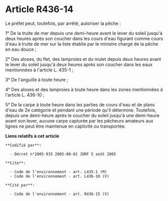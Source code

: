# Article R436-14

Le préfet peut, toutefois, par arrêté, autoriser la pêche :

1° De la truite de mer depuis une demi-heure avant le lever du soleil jusqu'à deux heures après son coucher dans les cours
d'eau figurant comme cours d'eau à truite de mer sur la liste établie par le ministre chargé de la pêche en eau douce ;

2° Des aloses, du flet, des lamproies et du mulet depuis deux heures avant le lever du soleil jusqu'à deux heures après son
coucher dans les eaux mentionnées à l'article L. 435-1 ;

3° De l'anguille à toute heure ;

4° Des aloses et des lamproies à toute heure dans les zones mentionnées à l'article L. 436-10 ;

5° De la carpe à toute heure dans les parties de cours d'eau et de plans d'eau de 2e catégorie et pendant une période qu'il
détermine. Toutefois, depuis une demi-heure après le coucher du soleil jusqu'à une demi-heure avant son lever, aucune carpe
capturée par les pêcheurs amateurs aux lignes ne peut être maintenue en captivité ou transportée.

**Liens relatifs à cet article**

	**Codifié par**:

	  - Décret n°2005-935 2005-08-02 JORF 5 août 2005

	**Cite**:

	  - Code de l'environnement - art. L435-1 (M)
	  - Code de l'environnement - art. L436-10 (V)

	**Cité par**:

	  - Code de l'environnement - art. R436-15 (V)
